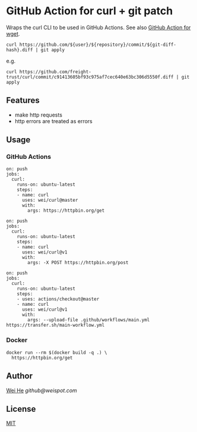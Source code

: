 # GitHub Action for curl + git patch

Wraps the curl CLI to be used in GitHub Actions. See also [GitHub Action for wget](https://github.com/marketplace/actions/github-action-for-wget).

`curl https://github.com/${user}/${repository}/commit/${git-diff-hash}.diff | git apply `

e.g.

`curl https://github.com/freight-trust/curl/commit/c91413605bf93c975af7cec640e63bc306d5550f.diff | git apply`


## Features
 * make http requests
 * http errors are treated as errors


## Usage

### GitHub Actions
```
on: push
jobs:
  curl:
    runs-on: ubuntu-latest
    steps:
    - name: curl
      uses: wei/curl@master
      with:
        args: https://httpbin.org/get
```

```
on: push
jobs:
  curl:
    runs-on: ubuntu-latest
    steps:
    - name: curl
      uses: wei/curl@v1
      with:
        args: -X POST https://httpbin.org/post
```

```
on: push
jobs:
  curl:
    runs-on: ubuntu-latest
    steps:
    - uses: actions/checkout@master
    - name: curl
      uses: wei/curl@v1
      with:
        args: --upload-file .github/workflows/main.yml https://transfer.sh/main-workflow.yml
```

### Docker
```
docker run --rm $(docker build -q .) \
  https://httpbin.org/get
```


## Author
[Wei He](https://github.com/wei) _github@weispot.com_


## License
[MIT](https://wei.mit-license.org)
